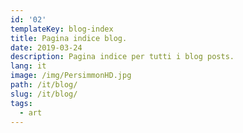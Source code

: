 ```yaml
---
id: '02'
templateKey: blog-index
title: Pagina indice blog.
date: 2019-03-24
description: Pagina indice per tutti i blog posts.
lang: it
image: /img/PersimmonHD.jpg
path: /it/blog/
slug: /it/blog/
tags:
  - art
---
```

